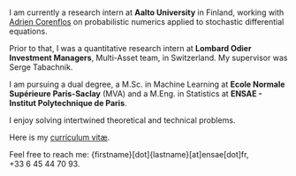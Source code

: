 ###

I am currently a research intern at **Aalto University** in Finland, working with [Adrien Corenflos](https://adriencorenflos.github.io/) on probabilistic numerics applied to stochastic differential equations. 

Prior to that, I was a quantitative research intern at **Lombard Odier Investment Managers**, Multi-Asset team, in Switzerland. My supervisor was Serge Tabachnik.

I am pursuing a dual degree, a M.Sc. in Machine Learning at **Ecole Normale Supérieure Paris-Saclay** (MVA) and a M.Eng. in Statistics at **ENSAE - Institut Polytechnique de Paris**.

I enjoy solving intertwined theoretical and technical problems.

Here is my [curriculum vitæ](https://github.com/hallelujahylefay/curriculum-vitae/blob/main/CV.pdf).

Feel free to reach me: {firstname}[dot]{lastname}[at]ensae[dot]fr, +33&nbsp;6&nbsp;45&nbsp;44&nbsp;70&nbsp;93. 
